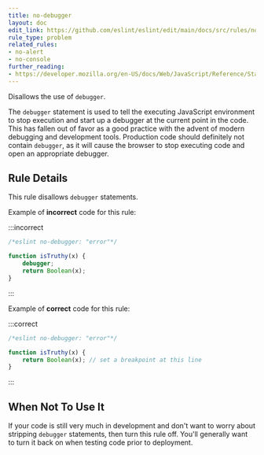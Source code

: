 ```yaml
---
title: no-debugger
layout: doc
edit_link: https://github.com/eslint/eslint/edit/main/docs/src/rules/no-debugger.md
rule_type: problem
related_rules:
- no-alert
- no-console
further_reading:
- https://developer.mozilla.org/en-US/docs/Web/JavaScript/Reference/Statements/debugger
---
```


<!--RECOMMENDED-->

Disallows the use of `debugger`.

The `debugger` statement is used to tell the executing JavaScript environment to stop execution and start up a debugger at the current point in the code. This has fallen out of favor as a good practice with the advent of modern debugging and development tools. Production code should definitely not contain `debugger`, as it will cause the browser to stop executing code and open an appropriate debugger.

## Rule Details

This rule disallows `debugger` statements.

Example of **incorrect** code for this rule:

:::incorrect

```js
/*eslint no-debugger: "error"*/

function isTruthy(x) {
    debugger;
    return Boolean(x);
}
```

:::

Example of **correct** code for this rule:

:::correct

```js
/*eslint no-debugger: "error"*/

function isTruthy(x) {
    return Boolean(x); // set a breakpoint at this line
}
```

:::

## When Not To Use It

If your code is still very much in development and don't want to worry about stripping `debugger` statements, then turn this rule off. You'll generally want to turn it back on when testing code prior to deployment.
